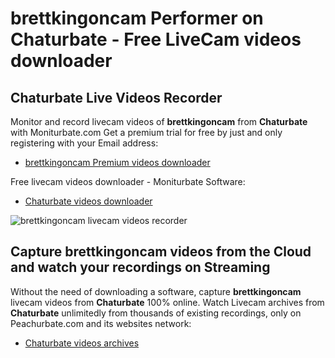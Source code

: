 # brettkingoncam Performer on Chaturbate - Free LiveCam videos downloader

## Chaturbate Live Videos Recorder

Monitor and record livecam videos of **brettkingoncam** from **Chaturbate** with Moniturbate.com
Get a premium trial for free by just and only registering with your Email address:
* [brettkingoncam Premium videos downloader](https://moniturbate.com/request-demo-licence-key.html)

Free livecam videos downloader - Moniturbate Software:
* [Chaturbate videos downloader](https://moniturbate.com/moniturbate-download-software.html)

![brettkingoncam livecam videos recorder](https://peachurnet.com/templates/moniturbate-software.png)


## Capture brettkingoncam videos from the Cloud and watch your recordings on Streaming

Without the need of downloading a software, capture **brettkingoncam** livecam videos from **Chaturbate** 100% online.
Watch Livecam archives from **Chaturbate** unlimitedly from thousands of existing recordings, only on Peachurbate.com and its websites network:
* [Chaturbate videos archives](https://peachurnet.com/)